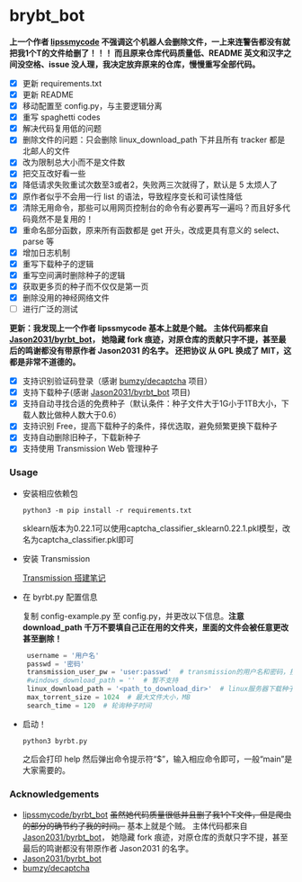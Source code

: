 # brybt_bot

**上一个作者 [lipssmycode](https://github.com/lipssmycode) 不强调这个机器人会删除文件，一上来连警告都没有就把我1个T的文件给删了！！！
而且原来仓库代码质量低、README 英文和汉字之间没空格、issue 没人理，我决定放弃原来的仓库，慢慢重写全部代码。**

- [x] 更新 requirements.txt
- [x] 更新 README
- [x] 移动配置至 config.py，与主要逻辑分离
- [x] 重写 spaghetti codes
- [x] 解决代码复用低的问题
- [x] 删除文件的问题：只会删除 linux_download_path 下并且所有 tracker 都是北邮人的文件
- [x] 改为限制总大小而不是文件数
- [x] 把交互改好看一些
- [x] 降低请求失败重试次数至3或者2，失败两三次就得了，默认是 5 太烦人了
- [x] 原作者似乎不会用一行 list 的语法，导致程序变长和可读性降低
- [x] 清除无用命令，那些可以用网页控制台的命令有必要再写一遍吗？而且好多代码竟然不是复用的！
- [x] 重命名部分函数，原来所有函数都是 get 开头，改成更具有意义的 select、parse 等
- [x] 增加日志机制
- [x] 重写下载种子的逻辑
- [x] 重写空间满时删除种子的逻辑
- [x] 获取更多页的种子而不仅仅是第一页
- [x] 删除没用的神经网络文件
- [ ] 进行广泛的测试

**更新：我发现上一个作者 lipssmycode 基本上就是个贼。
主体代码都来自 [Jason2031/byrbt_bot](https://github.com/Jason2031/byrbt_bot)，
她隐藏 fork 痕迹，对原仓库的贡献只字不提，甚至最后的鸣谢都没有带原作者 Jason2031 的名字。
还把协议 从 GPL 换成了 MIT，这都是非常不道德的。**

- [x] 支持识别验证码登录（感谢 [bumzy/decaptcha](https://github.com/bumzy/decaptcha) 项目）
- [x] 支持下载种子(感谢 [Jason2031/byrbt_bot](https://github.com/Jason2031/byrbt_bot) 项目)
- [x] 支持自动寻找合适的免费种子（默认条件：种子文件大于1G小于1TB大小，下载人数比做种人数大于0.6）
- [x] 支持识别 Free，提高下载种子的条件，择优选取，避免频繁更换下载种子
- [x] 支持自动删除旧种子，下载新种子
- [x] 支持使用 Transmission Web 管理种子

### Usage

* 安装相应依赖包

   ```shell
   python3 -m pip install -r requirements.txt
   ```
   sklearn版本为0.22.1可以使用captcha_classifier_sklearn0.22.1.pkl模型，改名为captcha_classifier.pkl即可

* 安装 Transmission

   [Transmission 搭建笔记](https://github.com/WhymustIhaveaname/Transmission-Block-Xunlei/blob/main/%E6%90%AD%E5%BB%BA%E7%AC%94%E8%AE%B0.md)

* 在 byrbt.py 配置信息

   复制 config-example.py 至 config.py，并更改以下信息。**注意 download_path 千万不要填自己正在用的文件夹，里面的文件会被任意更改甚至删除！**

   ```python
    username = '用户名'
    passwd = '密码'
    transmission_user_pw = 'user:passwd'  # transmission的用户名和密码，按照格式填入
    #windows_download_path = ''  # 暂不支持
    linux_download_path = '<path_to_download_dir>'  # linux服务器下载种子的路径
    max_torrent_size = 1024  # 最大文件大小，MB
    search_time = 120  # 轮询种子时间
   ```

* 启动！

   ```shell
   python3 byrbt.py
   ```

   之后会打印 help 然后弹出命令提示符“$”，输入相应命令即可，一般“main”是大家需要的。

### Acknowledgements

* [lipssmycode/byrbt_bot](https://github.com/lipssmycode/byrbt_bot)
~~虽然她代码质量很低并且删了我1个T文件，但是爬虫的部分的确节约了我的时间。~~
基本上就是个贼。
主体代码都来自 [Jason2031/byrbt_bot](https://github.com/Jason2031/byrbt_bot)，
她隐藏 fork 痕迹，对原仓库的贡献只字不提，甚至最后的鸣谢都没有带原作者 Jason2031 的名字。
* [Jason2031/byrbt_bot](https://github.com/Jason2031/byrbt_bot)
* [bumzy/decaptcha](https://github.com/bumzy/decaptcha)
